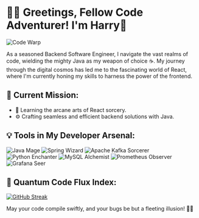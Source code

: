 # 👨‍💻 Greetings, Fellow Code Adventurer! I'm Harry👋

![Code Warp](https://img.shields.io/badge/Code-Warp-blue?style=for-the-badge)

As a seasoned Backend Software Engineer, I navigate the vast realms of code, wielding the mighty Java as my weapon of choice ☕️. My journey through the digital cosmos has led me to the fascinating world of React, where I'm currently honing my skills to harness the power of the frontend.

## 🚀 Current Mission:

- 🌱 Learning the arcane arts of React sorcery.
- ⚙️ Crafting seamless and efficient backend solutions with Java.

## 💡 Tools in My Developer Arsenal:

![Java Mage](https://img.shields.io/badge/Java-Mage-yellow?style=for-the-badge&logo=java)
![Spring Wizard](https://img.shields.io/badge/Spring-Wizard-success?style=for-the-badge&logo=spring)
![Apache Kafka Sorcerer](https://img.shields.io/badge/Apache%20Kafka-Sorcerer-critical?style=for-the-badge&logo=apache-kafka)
![Python Enchanter](https://img.shields.io/badge/Python-Enchanter-blue?style=for-the-badge&logo=python)
![MySQL Alchemist](https://img.shields.io/badge/MySQL-Alchemist-orange?style=for-the-badge&logo=mysql)
![Prometheus Observer](https://img.shields.io/badge/Prometheus-Observer-yellow?style=for-the-badge&logo=prometheus)
![Grafana Seer](https://img.shields.io/badge/Grafana-Seer-blue?style=for-the-badge&logo=grafana)


## 🌌 Quantum Code Flux Index:

[![GitHub Streak](https://github-readme-streak-stats.herokuapp.com/?user=hary-singh)](https://github.com/hary-singh)

May your code compile swiftly, and your bugs be but a fleeting illusion! 🚀✨

<!---
hary-singh/hary-singh is a ✨ special ✨ repository because its `README.md` (this file) appears on your GitHub profile.
You can click the Preview link to take a look at your changes.
--->
